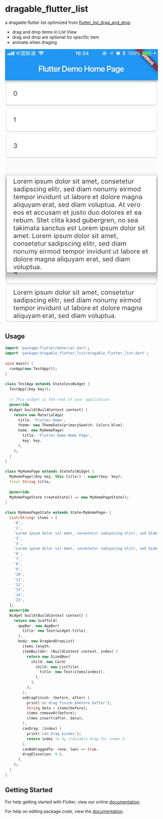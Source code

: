 # dragable_flutter_list

a dragable flutter list optimized from [flutter_list_drag_and_drop](https://github.com/Norbert515/flutter_list_drag_and_drop)

- drag and drop items in List View
- drag and drop are optional for specific item
- animate when draging

![](./screenshot.jpg)

## Usage

```dart
import 'package:flutter/material.dart';
import 'package:dragable_flutter_list/dragable_flutter_list.dart';

void main() {
  runApp(new TestApp());
}

class TestApp extends StatelessWidget {
  TestApp({Key key});

  // This widget is the root of your application.
  @override
  Widget build(BuildContext context) {
    return new MaterialApp(
      title: 'Flutter Demo',
      theme: new ThemeData(primarySwatch: Colors.blue),
      home: new MyHomePage(
        title: 'Flutter Demo Home Page',
        key: key,
      ),
    );
  }
}

class MyHomePage extends StatefulWidget {
  MyHomePage({Key key, this.title}) : super(key: key);
  final String title;

  @override
  MyHomePageState createState() => new MyHomePageState();
}

class MyHomePageState extends State<MyHomePage> {
  List<String> items = [
    '0',
    '1',
    'Lorem ipsum dolor sit amet, consetetur sadipscing elitr, sed diam nonumy eirmod tempor invidunt ut labore et dolore magna aliquyam erat, sed diam voluptua. At vero eos et accusam et justo duo dolores et ea rebum. Stet clita kasd gubergren, no sea takimata sanctus est Lorem ipsum dolor sit amet. Lorem ipsum dolor sit amet, consetetur sadipscing elitr, sed diam nonumy eirmod tempor invidunt ut labore et dolore magna aliquyam erat, sed diam voluptua.',
    '3',
    '4',
    'Lorem ipsum dolor sit amet, consetetur sadipscing elitr, sed diam nonumy eirmod tempor invidunt ut labore et dolore magna aliquyam erat, sed diam voluptua.',
    '6',
    '7',
    '8',
    '9',
    '10',
    '11',
    '12',
    '13',
    '14',
    '15',
  ];
  @override
  Widget build(BuildContext context) {
    return new Scaffold(
      appBar: new AppBar(
        title: new Text(widget.title),
      ),
      body: new DragAndDropList(
        items.length,
        itemBuilder: (BuildContext context, index) {
          return new SizedBox(
            child: new Card(
              child: new ListTile(
                title: new Text(items[index]),
              ),
            ),
          );
        },
        onDragFinish: (before, after) {
          print('on drag finish $before $after');
          String data = items[before];
          items.removeAt(before);
          items.insert(after, data);
        },
        canDrag: (index) {
          print('can drag $index');
          return index != 3; //disable drag for index 3
        },
        canBeDraggedTo: (one, two) => true,
        dragElevation: 8.0,
      ),
    );
  }
}

```

## Getting Started

For help getting started with Flutter, view our online [documentation](https://flutter.io/).

For help on editing package code, view the [documentation](https://flutter.io/developing-packages/).
